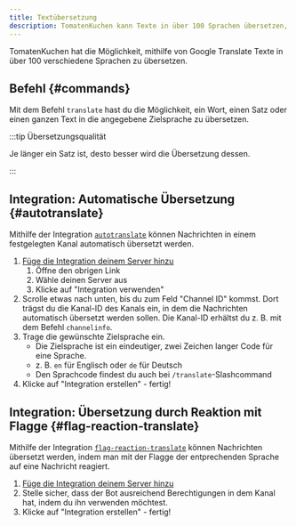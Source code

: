 ```yaml
---
title: Textübersetzung
description: TomatenKuchen kann Texte in über 100 Sprachen übersetzen, auch automatisch!
---
```


TomatenKuchen hat die Möglichkeit, mithilfe von Google Translate Texte in über 100 verschiedene Sprachen zu übersetzen.

## Befehl {#commands}

Mit dem Befehl `translate` hast du die Möglichkeit, ein Wort, einen Satz oder einen ganzen Text in die angegebene Zielsprache zu übersetzen.

:::tip Übersetzungsqualität

Je länger ein Satz ist, desto besser wird die Übersetzung dessen.

:::

## Integration: Automatische Übersetzung {#autotranslate}

Mithilfe der Integration [`autotranslate`](https://tomatenkuchen.com/dashboard/integrations?info=autotranslate) können Nachrichten in einem festgelegten Kanal automatisch übersetzt werden.

1. [Füge die Integration deinem Server hinzu](https://tomatenkuchen.com/dashboard/integrations?use=autotranslate)
	1. Öffne den obrigen Link
	2. Wähle deinen Server aus
	3. Klicke auf "Integration verwenden"
2. Scrolle etwas nach unten, bis du zum Feld "Channel ID" kommst. Dort trägst du die Kanal-ID des Kanals ein, in dem die Nachrichten automatisch übersetzt werden sollen. Die Kanal-ID erhältst du z. B. mit dem Befehl `channelinfo`.
3. Trage die gewünschte Zielsprache ein.
	- Die Zielsprache ist ein eindeutiger, zwei Zeichen langer Code für eine Sprache.
	- z. B. `en` für Englisch oder `de` für Deutsch
	- Den Sprachcode findest du auch bei `/translate`-Slashcommand
4. Klicke auf "Integration erstellen" - fertig!

## Integration: Übersetzung durch Reaktion mit Flagge {#flag-reaction-translate}

Mithilfe der Integration [`flag-reaction-translate`](https://tomatenkuchen.com/dashboard/integrations?info=flag-reaction-translate) können Nachrichten übersetzt werden, indem man mit der Flagge der entprechenden Sprache auf eine Nachricht reagiert.

1. [Füge die Integration deinem Server hinzu](https://tomatenkuchen.com/dashboard/integrations?use=flag-reaction-translate)
2. Stelle sicher, dass der Bot ausreichend Berechtigungen in dem Kanal hat, indem du ihn verwenden möchtest.
3. Klicke auf "Integration erstellen" - fertig!
